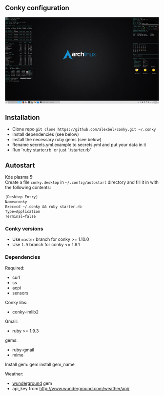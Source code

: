 ## Conky configuration
<img src='1920x1080.png' width='900px'>

## Installation
- Clone repo `git clone https://github.com/alexbel/conky.git ~/.conky`
- Install dependencies (see below)
- Install the necessary ruby gems (see below)
- Rename secrets.yml.example to secrets.yml and put your data in it
- Run 'ruby starter.rb' or just './starter.rb'

## Autostart
Kde plasma 5:  
Create a file `conky.desktop` in `~/.config/autostart` directory and fill it in with the following contents:  
```
[Desktop Entry]
Name=conky
Exec=cd ~/.conky && ruby starter.rb
Type=Application
Terminal=false
```

### Conky versions
- Use `master` branch for conky >= 1.10.0
- Use `1.9` branch for conky <= 1.9.1

### Dependencies
Required:  
  - curl
  - ss
  - acpi
  - sensors

Conky libs:  
  - conky-imlib2

Gmail:  
  - ruby >= 1.9.3

  gems:  
  - ruby-gmail
  - mime

Install gem: gem install gem_name  

Weather:  
  - [wunderground](https://github.com/wnadeau/wunderground) gem
  - api_key from http://www.wunderground.com/weather/api/

